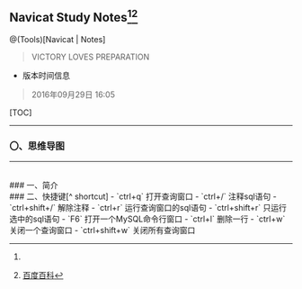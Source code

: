 ## Navicat Study Notes[^ history version][^ reference]

@(Tools)[Navicat | Notes]

> VICTORY LOVES PREPARATION

[^ history version]: 
- 版本时间信息<br>
> 2016年09月29日 16:05

[^ reference]: [百度百科][1]


[TOC]

***
### 〇、思维导图
***

<br>
### 一、简介

<br>
### 二、快捷键[^ shortcut]
- `ctrl+q`  打开查询窗口
- `ctrl+/` 注释sql语句
- `ctrl+shift+/` 解除注释
- `ctrl+r` 运行查询窗口的sql语句
- `ctrl+shift+r` 只运行选中的sql语句
- `F6` 打开一个MySQL命令行窗口
- `ctrl+l` 删除一行
- `ctrl+w` 关闭一个查询窗口
- `ctrl+shift+w` 关闭所有查询窗口

[^ shortcut]: [CSDN][2]

[1]: http://baike.baidu.com/view/1637200.htm
[2]: http://blog.csdn.net/config_man/article/details/8120297